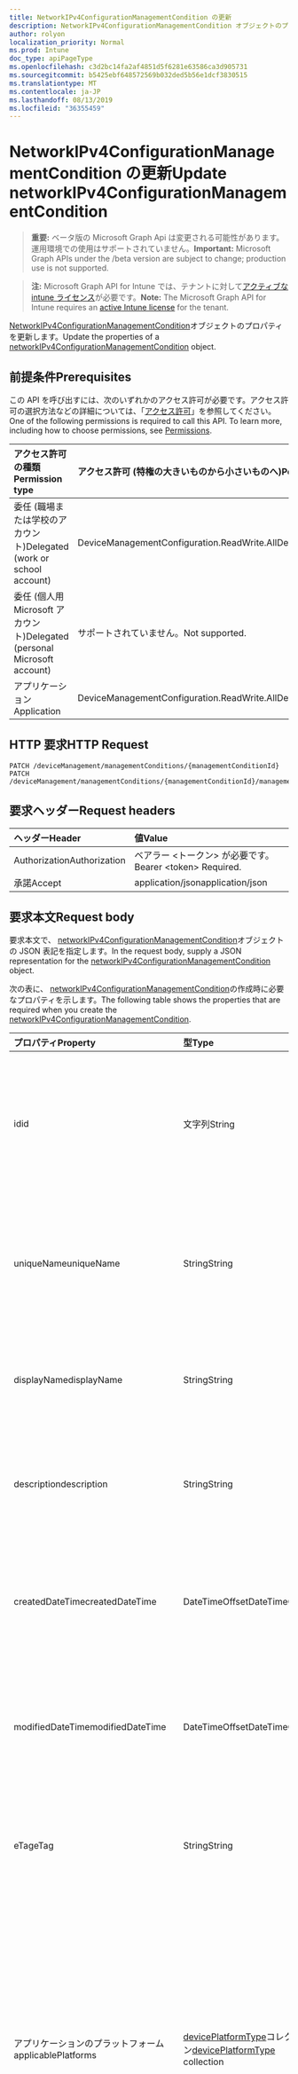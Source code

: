 ```yaml
---
title: NetworkIPv4ConfigurationManagementCondition の更新
description: NetworkIPv4ConfigurationManagementCondition オブジェクトのプロパティを更新します。
author: rolyon
localization_priority: Normal
ms.prod: Intune
doc_type: apiPageType
ms.openlocfilehash: c3d2bc14fa2af4851d5f6281e63586ca3d905731
ms.sourcegitcommit: b5425ebf648572569b032ded5b56e1dcf3830515
ms.translationtype: MT
ms.contentlocale: ja-JP
ms.lasthandoff: 08/13/2019
ms.locfileid: "36355459"
---
```

# <a name="update-networkipv4configurationmanagementcondition"></a><span data-ttu-id="61d04-103">NetworkIPv4ConfigurationManagementCondition の更新</span><span class="sxs-lookup"><span data-stu-id="61d04-103">Update networkIPv4ConfigurationManagementCondition</span></span>

> <span data-ttu-id="61d04-104">**重要:** ベータ版の Microsoft Graph Api は変更される可能性があります。運用環境での使用はサポートされていません。</span><span class="sxs-lookup"><span data-stu-id="61d04-104">**Important:** Microsoft Graph APIs under the /beta version are subject to change; production use is not supported.</span></span>

> <span data-ttu-id="61d04-105">**注:** Microsoft Graph API for Intune では、テナントに対して[アクティブな intune ライセンス](https://go.microsoft.com/fwlink/?linkid=839381)が必要です。</span><span class="sxs-lookup"><span data-stu-id="61d04-105">**Note:** The Microsoft Graph API for Intune requires an [active Intune license](https://go.microsoft.com/fwlink/?linkid=839381) for the tenant.</span></span>

<span data-ttu-id="61d04-106">[NetworkIPv4ConfigurationManagementCondition](../resources/intune-fencing-networkipv4configurationmanagementcondition.md)オブジェクトのプロパティを更新します。</span><span class="sxs-lookup"><span data-stu-id="61d04-106">Update the properties of a [networkIPv4ConfigurationManagementCondition](../resources/intune-fencing-networkipv4configurationmanagementcondition.md) object.</span></span>

## <a name="prerequisites"></a><span data-ttu-id="61d04-107">前提条件</span><span class="sxs-lookup"><span data-stu-id="61d04-107">Prerequisites</span></span>
<span data-ttu-id="61d04-p101">この API を呼び出すには、次のいずれかのアクセス許可が必要です。アクセス許可の選択方法などの詳細については、「[アクセス許可](/graph/permissions-reference)」を参照してください。</span><span class="sxs-lookup"><span data-stu-id="61d04-p101">One of the following permissions is required to call this API. To learn more, including how to choose permissions, see [Permissions](/graph/permissions-reference).</span></span>

|<span data-ttu-id="61d04-110">アクセス許可の種類</span><span class="sxs-lookup"><span data-stu-id="61d04-110">Permission type</span></span>|<span data-ttu-id="61d04-111">アクセス許可 (特権の大きいものから小さいものへ)</span><span class="sxs-lookup"><span data-stu-id="61d04-111">Permissions (from most to least privileged)</span></span>|
|:---|:---|
|<span data-ttu-id="61d04-112">委任 (職場または学校のアカウント)</span><span class="sxs-lookup"><span data-stu-id="61d04-112">Delegated (work or school account)</span></span>|<span data-ttu-id="61d04-113">DeviceManagementConfiguration.ReadWrite.All</span><span class="sxs-lookup"><span data-stu-id="61d04-113">DeviceManagementConfiguration.ReadWrite.All</span></span>|
|<span data-ttu-id="61d04-114">委任 (個人用 Microsoft アカウント)</span><span class="sxs-lookup"><span data-stu-id="61d04-114">Delegated (personal Microsoft account)</span></span>|<span data-ttu-id="61d04-115">サポートされていません。</span><span class="sxs-lookup"><span data-stu-id="61d04-115">Not supported.</span></span>|
|<span data-ttu-id="61d04-116">アプリケーション</span><span class="sxs-lookup"><span data-stu-id="61d04-116">Application</span></span>|<span data-ttu-id="61d04-117">DeviceManagementConfiguration.ReadWrite.All</span><span class="sxs-lookup"><span data-stu-id="61d04-117">DeviceManagementConfiguration.ReadWrite.All</span></span>|

## <a name="http-request"></a><span data-ttu-id="61d04-118">HTTP 要求</span><span class="sxs-lookup"><span data-stu-id="61d04-118">HTTP Request</span></span>
<!-- {
  "blockType": "ignored"
}
-->
``` http
PATCH /deviceManagement/managementConditions/{managementConditionId}
PATCH /deviceManagement/managementConditions/{managementConditionId}/managementConditionStatements/{managementConditionStatementId}/managementConditions/{managementConditionId}
```

## <a name="request-headers"></a><span data-ttu-id="61d04-119">要求ヘッダー</span><span class="sxs-lookup"><span data-stu-id="61d04-119">Request headers</span></span>
|<span data-ttu-id="61d04-120">ヘッダー</span><span class="sxs-lookup"><span data-stu-id="61d04-120">Header</span></span>|<span data-ttu-id="61d04-121">値</span><span class="sxs-lookup"><span data-stu-id="61d04-121">Value</span></span>|
|:---|:---|
|<span data-ttu-id="61d04-122">Authorization</span><span class="sxs-lookup"><span data-stu-id="61d04-122">Authorization</span></span>|<span data-ttu-id="61d04-123">ベアラー &lt;トークン&gt; が必要です。</span><span class="sxs-lookup"><span data-stu-id="61d04-123">Bearer &lt;token&gt; Required.</span></span>|
|<span data-ttu-id="61d04-124">承諾</span><span class="sxs-lookup"><span data-stu-id="61d04-124">Accept</span></span>|<span data-ttu-id="61d04-125">application/json</span><span class="sxs-lookup"><span data-stu-id="61d04-125">application/json</span></span>|

## <a name="request-body"></a><span data-ttu-id="61d04-126">要求本文</span><span class="sxs-lookup"><span data-stu-id="61d04-126">Request body</span></span>
<span data-ttu-id="61d04-127">要求本文で、 [networkIPv4ConfigurationManagementCondition](../resources/intune-fencing-networkipv4configurationmanagementcondition.md)オブジェクトの JSON 表記を指定します。</span><span class="sxs-lookup"><span data-stu-id="61d04-127">In the request body, supply a JSON representation for the [networkIPv4ConfigurationManagementCondition](../resources/intune-fencing-networkipv4configurationmanagementcondition.md) object.</span></span>

<span data-ttu-id="61d04-128">次の表に、 [networkIPv4ConfigurationManagementCondition](../resources/intune-fencing-networkipv4configurationmanagementcondition.md)の作成時に必要なプロパティを示します。</span><span class="sxs-lookup"><span data-stu-id="61d04-128">The following table shows the properties that are required when you create the [networkIPv4ConfigurationManagementCondition](../resources/intune-fencing-networkipv4configurationmanagementcondition.md).</span></span>

|<span data-ttu-id="61d04-129">プロパティ</span><span class="sxs-lookup"><span data-stu-id="61d04-129">Property</span></span>|<span data-ttu-id="61d04-130">型</span><span class="sxs-lookup"><span data-stu-id="61d04-130">Type</span></span>|<span data-ttu-id="61d04-131">説明</span><span class="sxs-lookup"><span data-stu-id="61d04-131">Description</span></span>|
|:---|:---|:---|
|<span data-ttu-id="61d04-132">id</span><span class="sxs-lookup"><span data-stu-id="61d04-132">id</span></span>|<span data-ttu-id="61d04-133">文字列</span><span class="sxs-lookup"><span data-stu-id="61d04-133">String</span></span>|<span data-ttu-id="61d04-134">管理条件の一意識別子。</span><span class="sxs-lookup"><span data-stu-id="61d04-134">Unique identifier for the management condition.</span></span> <span data-ttu-id="61d04-135">作成時に割り当てられたシステム生成値。</span><span class="sxs-lookup"><span data-stu-id="61d04-135">System generated value assigned when created.</span></span> <span data-ttu-id="61d04-136">[Managementcondition](../resources/intune-fencing-managementcondition.md)から継承します</span><span class="sxs-lookup"><span data-stu-id="61d04-136">Inherited from [managementCondition](../resources/intune-fencing-managementcondition.md)</span></span>|
|<span data-ttu-id="61d04-137">uniqueName</span><span class="sxs-lookup"><span data-stu-id="61d04-137">uniqueName</span></span>|<span data-ttu-id="61d04-138">String</span><span class="sxs-lookup"><span data-stu-id="61d04-138">String</span></span>|<span data-ttu-id="61d04-139">管理条件の一意の名前。</span><span class="sxs-lookup"><span data-stu-id="61d04-139">Unique name for the management condition.</span></span> <span data-ttu-id="61d04-140">管理条件式で使用されます。</span><span class="sxs-lookup"><span data-stu-id="61d04-140">Used in management condition expressions.</span></span> <span data-ttu-id="61d04-141">[Managementcondition](../resources/intune-fencing-managementcondition.md)から継承します</span><span class="sxs-lookup"><span data-stu-id="61d04-141">Inherited from [managementCondition](../resources/intune-fencing-managementcondition.md)</span></span>|
|<span data-ttu-id="61d04-142">displayName</span><span class="sxs-lookup"><span data-stu-id="61d04-142">displayName</span></span>|<span data-ttu-id="61d04-143">String</span><span class="sxs-lookup"><span data-stu-id="61d04-143">String</span></span>|<span data-ttu-id="61d04-144">管理条件の管理者定義の名前。</span><span class="sxs-lookup"><span data-stu-id="61d04-144">The admin defined name of the management condition.</span></span> <span data-ttu-id="61d04-145">[Managementcondition](../resources/intune-fencing-managementcondition.md)から継承します</span><span class="sxs-lookup"><span data-stu-id="61d04-145">Inherited from [managementCondition](../resources/intune-fencing-managementcondition.md)</span></span>|
|<span data-ttu-id="61d04-146">description</span><span class="sxs-lookup"><span data-stu-id="61d04-146">description</span></span>|<span data-ttu-id="61d04-147">String</span><span class="sxs-lookup"><span data-stu-id="61d04-147">String</span></span>|<span data-ttu-id="61d04-148">管理条件の管理者定義の説明。</span><span class="sxs-lookup"><span data-stu-id="61d04-148">The admin defined description of the management condition.</span></span> <span data-ttu-id="61d04-149">[Managementcondition](../resources/intune-fencing-managementcondition.md)から継承します</span><span class="sxs-lookup"><span data-stu-id="61d04-149">Inherited from [managementCondition](../resources/intune-fencing-managementcondition.md)</span></span>|
|<span data-ttu-id="61d04-150">createdDateTime</span><span class="sxs-lookup"><span data-stu-id="61d04-150">createdDateTime</span></span>|<span data-ttu-id="61d04-151">DateTimeOffset</span><span class="sxs-lookup"><span data-stu-id="61d04-151">DateTimeOffset</span></span>|<span data-ttu-id="61d04-152">管理条件が作成された時刻。</span><span class="sxs-lookup"><span data-stu-id="61d04-152">The time the management condition was created.</span></span> <span data-ttu-id="61d04-153">サービス側を生成しました。</span><span class="sxs-lookup"><span data-stu-id="61d04-153">Generated service side.</span></span> <span data-ttu-id="61d04-154">[Managementcondition](../resources/intune-fencing-managementcondition.md)から継承します</span><span class="sxs-lookup"><span data-stu-id="61d04-154">Inherited from [managementCondition](../resources/intune-fencing-managementcondition.md)</span></span>|
|<span data-ttu-id="61d04-155">modifiedDateTime</span><span class="sxs-lookup"><span data-stu-id="61d04-155">modifiedDateTime</span></span>|<span data-ttu-id="61d04-156">DateTimeOffset</span><span class="sxs-lookup"><span data-stu-id="61d04-156">DateTimeOffset</span></span>|<span data-ttu-id="61d04-157">管理条件が最後に変更された時刻。</span><span class="sxs-lookup"><span data-stu-id="61d04-157">The time the management condition was last modified.</span></span> <span data-ttu-id="61d04-158">サービス側を更新しました。</span><span class="sxs-lookup"><span data-stu-id="61d04-158">Updated service side.</span></span> <span data-ttu-id="61d04-159">[Managementcondition](../resources/intune-fencing-managementcondition.md)から継承します</span><span class="sxs-lookup"><span data-stu-id="61d04-159">Inherited from [managementCondition](../resources/intune-fencing-managementcondition.md)</span></span>|
|<span data-ttu-id="61d04-160">eTag</span><span class="sxs-lookup"><span data-stu-id="61d04-160">eTag</span></span>|<span data-ttu-id="61d04-161">String</span><span class="sxs-lookup"><span data-stu-id="61d04-161">String</span></span>|<span data-ttu-id="61d04-162">管理条件の ETag。</span><span class="sxs-lookup"><span data-stu-id="61d04-162">ETag of the management condition.</span></span> <span data-ttu-id="61d04-163">サービス側を更新しました。</span><span class="sxs-lookup"><span data-stu-id="61d04-163">Updated service side.</span></span> <span data-ttu-id="61d04-164">[Managementcondition](../resources/intune-fencing-managementcondition.md)から継承します</span><span class="sxs-lookup"><span data-stu-id="61d04-164">Inherited from [managementCondition](../resources/intune-fencing-managementcondition.md)</span></span>|
|<span data-ttu-id="61d04-165">アプリケーションのプラットフォーム</span><span class="sxs-lookup"><span data-stu-id="61d04-165">applicablePlatforms</span></span>|<span data-ttu-id="61d04-166">[devicePlatformType](../resources/intune-shared-deviceplatformtype.md)コレクション</span><span class="sxs-lookup"><span data-stu-id="61d04-166">[devicePlatformType](../resources/intune-shared-deviceplatformtype.md) collection</span></span>|<span data-ttu-id="61d04-167">この管理条件の適用可能なプラットフォーム。</span><span class="sxs-lookup"><span data-stu-id="61d04-167">The applicable platforms for this management condition.</span></span> <span data-ttu-id="61d04-168">[Managementcondition](../resources/intune-fencing-managementcondition.md)から継承されます。</span><span class="sxs-lookup"><span data-stu-id="61d04-168">Inherited from [managementCondition](../resources/intune-fencing-managementcondition.md).</span></span> <span data-ttu-id="61d04-169">可能な値は、`android`、`androidForWork`、`iOS`、`macOS`、`windowsPhone81`、`windows81AndLater`、`windows10AndLater`、`androidWorkProfile`、`unknown` です。</span><span class="sxs-lookup"><span data-stu-id="61d04-169">Possible values are: `android`, `androidForWork`, `iOS`, `macOS`, `windowsPhone81`, `windows81AndLater`, `windows10AndLater`, `androidWorkProfile`, `unknown`.</span></span>|
|<span data-ttu-id="61d04-170">ipV4Prefix</span><span class="sxs-lookup"><span data-stu-id="61d04-170">ipV4Prefix</span></span>|<span data-ttu-id="61d04-171">String</span><span class="sxs-lookup"><span data-stu-id="61d04-171">String</span></span>|<span data-ttu-id="61d04-172">接続先の IPv4 サブネット。</span><span class="sxs-lookup"><span data-stu-id="61d04-172">The IPv4 subnet to be connected to.</span></span> <span data-ttu-id="61d04-173">例: 10.0.0.0/8</span><span class="sxs-lookup"><span data-stu-id="61d04-173">e.g. 10.0.0.0/8</span></span>|
|<span data-ttu-id="61d04-174">ipV4Gateway</span><span class="sxs-lookup"><span data-stu-id="61d04-174">ipV4Gateway</span></span>|<span data-ttu-id="61d04-175">String</span><span class="sxs-lookup"><span data-stu-id="61d04-175">String</span></span>|<span data-ttu-id="61d04-176">IPv4 ゲートウェイアドレス。</span><span class="sxs-lookup"><span data-stu-id="61d04-176">The IPv4 gateway address.</span></span> <span data-ttu-id="61d04-177">例: 10.0.0.0</span><span class="sxs-lookup"><span data-stu-id="61d04-177">e.g. 10.0.0.0</span></span>|
|<span data-ttu-id="61d04-178">ipV4DHCPServer</span><span class="sxs-lookup"><span data-stu-id="61d04-178">ipV4DHCPServer</span></span>|<span data-ttu-id="61d04-179">String</span><span class="sxs-lookup"><span data-stu-id="61d04-179">String</span></span>|<span data-ttu-id="61d04-180">アダプターの DHCP サーバーの IPv4 アドレス。</span><span class="sxs-lookup"><span data-stu-id="61d04-180">The IPv4 address of the DHCP server for the adapter.</span></span>|
|<span data-ttu-id="61d04-181">ipV4DNSServerList</span><span class="sxs-lookup"><span data-stu-id="61d04-181">ipV4DNSServerList</span></span>|<span data-ttu-id="61d04-182">文字列コレクション</span><span class="sxs-lookup"><span data-stu-id="61d04-182">String collection</span></span>|<span data-ttu-id="61d04-183">アダプターに対して構成されている IPv4 DNS サーバー。</span><span class="sxs-lookup"><span data-stu-id="61d04-183">The IPv4 DNS servers configured for the adapter.</span></span>|
|<span data-ttu-id="61d04-184">dnsSuffixList</span><span class="sxs-lookup"><span data-stu-id="61d04-184">dnsSuffixList</span></span>|<span data-ttu-id="61d04-185">文字列コレクション</span><span class="sxs-lookup"><span data-stu-id="61d04-185">String collection</span></span>|<span data-ttu-id="61d04-186">現在のネットワークの有効な DNS サフィックス。</span><span class="sxs-lookup"><span data-stu-id="61d04-186">Valid DNS suffixes for the current network.</span></span> <span data-ttu-id="61d04-187">例: seattle.contoso.com</span><span class="sxs-lookup"><span data-stu-id="61d04-187">e.g. seattle.contoso.com</span></span>|



## <a name="response"></a><span data-ttu-id="61d04-188">応答</span><span class="sxs-lookup"><span data-stu-id="61d04-188">Response</span></span>
<span data-ttu-id="61d04-189">成功した場合、このメソッド`200 OK`は応答コードと、応答本文で更新された[networkIPv4ConfigurationManagementCondition](../resources/intune-fencing-networkipv4configurationmanagementcondition.md)オブジェクトを返します。</span><span class="sxs-lookup"><span data-stu-id="61d04-189">If successful, this method returns a `200 OK` response code and an updated [networkIPv4ConfigurationManagementCondition](../resources/intune-fencing-networkipv4configurationmanagementcondition.md) object in the response body.</span></span>

## <a name="example"></a><span data-ttu-id="61d04-190">例</span><span class="sxs-lookup"><span data-stu-id="61d04-190">Example</span></span>

### <a name="request"></a><span data-ttu-id="61d04-191">要求</span><span class="sxs-lookup"><span data-stu-id="61d04-191">Request</span></span>
<span data-ttu-id="61d04-192">以下は、要求の例です。</span><span class="sxs-lookup"><span data-stu-id="61d04-192">Here is an example of the request.</span></span>
``` http
PATCH https://graph.microsoft.com/beta/deviceManagement/managementConditions/{managementConditionId}
Content-type: application/json
Content-length: 529

{
  "@odata.type": "#microsoft.graph.networkIPv4ConfigurationManagementCondition",
  "uniqueName": "Unique Name value",
  "displayName": "Display Name value",
  "description": "Description value",
  "eTag": "ETag value",
  "applicablePlatforms": [
    "androidForWork"
  ],
  "ipV4Prefix": "Ip V4Prefix value",
  "ipV4Gateway": "Ip V4Gateway value",
  "ipV4DHCPServer": "Ip V4DHCPServer value",
  "ipV4DNSServerList": [
    "Ip V4DNSServer List value"
  ],
  "dnsSuffixList": [
    "Dns Suffix List value"
  ]
}
```

### <a name="response"></a><span data-ttu-id="61d04-193">応答</span><span class="sxs-lookup"><span data-stu-id="61d04-193">Response</span></span>
<span data-ttu-id="61d04-p113">以下は、応答の例です。注:簡潔にするために、ここに示す応答オブジェクトは切り詰められている場合があります。すべてのプロパティは実際の呼び出しから返されます。</span><span class="sxs-lookup"><span data-stu-id="61d04-p113">Here is an example of the response. Note: The response object shown here may be truncated for brevity. All of the properties will be returned from an actual call.</span></span>
``` http
HTTP/1.1 200 OK
Content-Type: application/json
Content-Length: 697

{
  "@odata.type": "#microsoft.graph.networkIPv4ConfigurationManagementCondition",
  "id": "5e4a8284-8284-5e4a-8482-4a5e84824a5e",
  "uniqueName": "Unique Name value",
  "displayName": "Display Name value",
  "description": "Description value",
  "createdDateTime": "2017-01-01T00:02:43.5775965-08:00",
  "modifiedDateTime": "2017-01-01T00:00:22.8983556-08:00",
  "eTag": "ETag value",
  "applicablePlatforms": [
    "androidForWork"
  ],
  "ipV4Prefix": "Ip V4Prefix value",
  "ipV4Gateway": "Ip V4Gateway value",
  "ipV4DHCPServer": "Ip V4DHCPServer value",
  "ipV4DNSServerList": [
    "Ip V4DNSServer List value"
  ],
  "dnsSuffixList": [
    "Dns Suffix List value"
  ]
}
```






